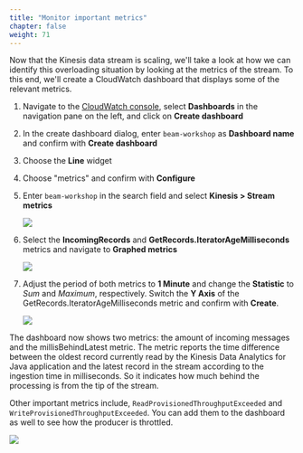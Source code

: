 ```yaml
---
title: "Monitor important metrics"
chapter: false
weight: 71
---
```


Now that the Kinesis data stream is scaling, we'll take a look at how we can identify this overloading situation by looking at the metrics of the stream. To this end, we'll create a CloudWatch dashboard that displays some of the relevant metrics.

1. Navigate to the [CloudWatch console](https://console.aws.amazon.com/cloudwatch), select **Dashboards** in the navigation pane on the left, and click on **Create dashboard**

1. In the create dashboard dialog, enter `beam-workshop` as **Dashboard name** and confirm with **Create dashboard**

1. Choose the **Line** widget

1. Choose "metrics" and confirm with **Configure**

1. Enter `beam-workshop` in the search field and select **Kinesis > Stream metrics**

   ![](/images/cw-dashboard-1-filter.png)

1. Select the **IncomingRecords** and **GetRecords.IteratorAgeMilliseconds** metrics and navigate to **Graphed metrics**

   ![](/images/cw-dashboard-2-select-metrics.png)

1. Adjust the period of both metrics to **1 Minute** and change the **Statistic** to _Sum_ and _Maximum_, respectively. Switch the **Y Axis** of the GetRecords.IteratorAgeMilliseconds metric and confirm with **Create**.

   ![](/images/cw-dashboard-3-metric-properties.png)

The dashboard now shows two metrics: the amount of incoming messages and the millisBehindLatest metric. The metric reports the time difference between the oldest record currently read by the Kinesis Data Analytics for Java application and the latest record in the stream according to the ingestion time in milliseconds. So it indicates how much behind the processing is from the tip of the stream.

Other important metrics include, `ReadProvisionedThroughputExceeded` and `WriteProvisionedThroughputExceeded`. You can add them to the dashboard as well to see how the producer is throttled.

![](/images/cw-dashboard-5-scale-kds.png)

